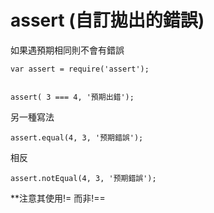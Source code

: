 # assert (自訂拋出的錯誤)

如果遇預期相同則不會有錯誤


```
var assert = require('assert');


assert( 3 === 4, '預期出錯');
```

另一種寫法
```
assert.equal(4, 3, '预期錯誤');
```
相反

```
assert.notEqual(4, 3, '预期錯誤');
```
**注意其使用!= 而非!==

